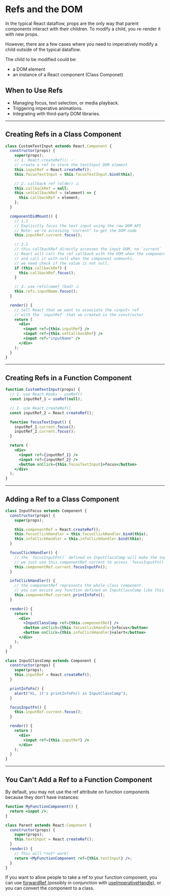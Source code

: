 # Refs and the DOM

In the typical React dataflow, props are the only way that parent components interact with their children. To modify a child, you re-render it with new props.

However, there are a few cases where you need to imperatively modify a child outside of the typical dataflow.

The child to be modified could be:

- a DOM element
- an instance of a React component (Class Componet)

## When to Use Refs

- Managing focus, text selection, or media playback.
- Triggering imperative animations.
- Integrating with third-party DOM libraries.

---

## Creating Refs in a Class Component

```jsx
class CustomTextInput extends React.Component {
  constructor(props) {
    super(props);
    // 1. React.createRef(); ✅
    // create a ref to store the textInput DOM element
    this.inputRef = React.createRef();
    this.focusTextInput = this.focusTextInput.bind(this);

    // 2. callback ref (older) ⚠️
    this.callbackRef = null;
    this.setCallbackRef = (element) => {
      this.callbackRef = element;
    };
  }

  componentDidMount() {
    // 1.1
    // Explicitly focus the text input using the raw DOM API
    // Note: we're accessing "current" to get the DOM node
    this.inputRef.current.focus();

    // 2.1
    // this.callbackRef directly accesses the input DOM, no `current`
    // React will call the ref callback with the DOM when the component mounts,
    // and call it with null when the component unmounts.
    // we need check if the value is not null.
    if (this.callbackRef) {
      this.callbackRef.focus();
    }

    // 3. use refs[name] (bad) ⚠️
    this.refs.inputName.focus();
  }

  render() {
    // tell React that we want to associate the <input> ref
    // with the `inputRef` that we created in the constructor
    return (
      <div>
        <input ref={this.inputRef} />
        <input ref={this.setCallbackRef} />
        <input ref="inputName" />
      </div>
    );
  }
}
```

---

## Creating Refs in a Function Component

```jsx
function CustomTextInput(props) {
  // 1. use React Hooks - useRef()
  const inputRef_1 = useRef(null);

  // 2. use React.createRef()
  const inputRef_2 = React.createRef();

  function focusTextInput() {
    inputRef_1.current.focus();
    inputRef_2.current.focus();
  }

  return (
    <div>
      <input ref={inputRef_1} />
      <input ref={inputRef_2} />
      <button onClick={this.focusTextInput}>focus</button>
    </div>
  );
}
```

---

## Adding a Ref to a Class Component

```jsx
class InputFocus extends Component {
  constructor(props) {
    super(props);

    this.componentRef = React.createRef();
    this.focusClickHandler = this.focusClickHandler.bind(this);
    this.infoClickHandler = this.infoClickHandler.bind(this);
  }

  focusClickHandler() {
    // the `focusInputFn()` defined on InputClassComp will make the input be focused.
    // we just use this.componentRef.current to access `focusInputFn()` and excute it.
    this.componentRef.current.focusInputFn();
  }

  infoClickHandler() {
    // the componentRef represents the whole class component.
    // you can excute any function defined on InputClassComp like this:
    this.componentRef.current.printInfoFn();
  }

  render() {
    return (
      <div>
        <InputClassComp ref={this.componentRef} />
        <button onClick={this.focusClickHandler}>focus</button>
        <button onClick={this.infoClickHandler}>alert</button>
      </div>
    );
  }
}

class InputClassComp extends Component {
  constructor(props) {
    super(props);
    this.inputRef = React.createRef();
  }

  printInfoFn() {
    alert("Hi, it's printInfoFn() in InputClassComp");
  }

  focusInputFn() {
    this.inputRef.current.focus();
  }

  render() {
    return (
      <div>
        <input ref={this.inputRef} />
      </div>
    );
  }
}
```

---

## You Can't Add a Ref to a Function Component

By default, you may not use the ref attribute on function components because they don’t have instances:

```jsx
function MyFunctionComponent() {
  return <input />;
}

class Parent extends React.Component {
  constructor(props) {
    super(props);
    this.textInput = React.createRef();
  }
  render() {
    // This will *not* work!
    return <MyFunctionComponent ref={this.textInput} />;
  }
}
```

If you want to allow people to take a ref to your function component, you can use [forwardRef ](https://reactjs.org/docs/forwarding-refs.html) (possibly in conjunction with [useImperativeHandle](https://reactjs.org/docs/hooks-reference.html#useimperativehandle)), or you can convert the component to a class.
